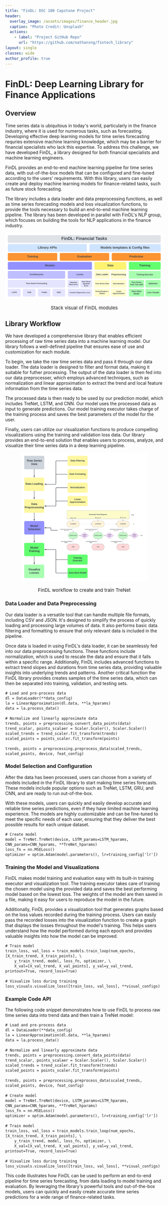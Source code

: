 ```yaml
---
title: "FinDL: DSC 180 Capstone Project"
header:
  overlay_image: /assets/images/finance_header.jpg
  caption: "Photo Credit: Unsplash"
  actions:
    - label: "Project GitHub Repo"
      url: "https://github.com/nathansng/fintech_library"
layout: single
classes: wide
author_profile: true
---
```


# FinDL: Deep Learning Library for Finance Applications

## Overview

Time series data is ubiquitous in today's world, particularly in the finance industry, where it is used for numerous tasks, such as forecasting. Developing effective deep learning models for time series forecasting requries extensive machine learning knowledge, which may be a barrier for financial specialists who lack this expertise. To address this challenge, we have developed FinDL, a library designed for both financial specialists and machine learning engineers.

FinDL provides an end-to-end machine learning pipeline for time series data, with out-of-the-box models that can be configured and fine-tuned according to the users' requirements. With this library, users can easily create and deploy machine learning models for finance-related tasks, such as future stock forecasting.

The library includes a data loader and data preprocessing functions, as well as time series forecasting models and loss visualization functions, to provide the tools necessary to build an end-to-end machine learning pipeline. The library has been developed in parallel with FinDL's NLP group, which focuses on building the tools for NLP applications in the finance industry.

<div style="text-align:center;">
        <img src="./assets/images/FinDL_Stack.png" alt="FinDL Module Stack">
    <p style="font-size: 15px">Stack visual of FinDL modules</p>
</div>

## Library Workflow

We have developed a comprehensive library that enables efficient processing of raw time series data into a machine learning model. Our library follows a well-defined pipeline that ensures ease of use and customization for each module.

To begin, we take the raw time series data and pass it through our data loader. The data loader is designed to filter and format data, making it suitable for futher processing. The output of the data loader is then fed into our data preprocesser, which employs advanced techniques, such as normalization and linear approximation to extract the trend and local feature information from the time series data.

The processed data is then ready to be used by our prediction model, which includes TreNet, LSTM, and CNN. Our model uses the processed data as input to generate predictions. Our model training executor takes charge of the training process and saves the best parameters of the model for the user.

Finally, users can utilize our visualization functions to produce compelling visualizations using the training and validation loss data. Our library provides an end-to-end solution that enables users to process, analyze, and visualize their time series data in a deep learning pipeline.

<div style="text-align:center;">
    <img style="width: 80%; height: auto;" src="./assets/images/FinDL_Workflow.png" alt="FinDL Workflow">
    <p style="font-size: 15px">FinDL workflow to create and train TreNet</p>
</div>


### Data Loader and Data Preprocessing

Our data loader is a versatile tool that can handle multiple file formats, including CSV and JSON. It's designed to simplify the process of quickly loading and processing large volumes of data. It also performs basic data filtering and formatting to ensure that only relevant data is included in the pipeline.

Once data is loaded in using FinDL's data loader, it can be seamlessly fed into our data preprocessing functions. These functions include normalization, which is used to rescale the data and ensure that it falls within a specific range. Additionally, FinDL includes advanced functions to extract trend slopes and durations from time series data, providing valuable insights into underlying trends and patterns. Another critical function the FinDL library provides creates samples of the time series data, which can then be separated into training, validation, and testing sets.

```
# Load and pre-process data
dl = DataLoader(**data_config)
la = LinearApproximation(dl.data, **la_hparams)
data = la.process_data()

# Normalize and linearly approximate data
trends, points = preprocessing.convert_data_points(data)
trend_scalar, points_scalaer = Scaler.Scaler(), Scaler.Scaler()
scaled_trends = trend_scaler.fit_transform(trends)
scaled_points = points_scaler.fit_transform(points)

trends, points = preprocessing.preprocess_data(scaled_trends, scaled_points, device, feat_config)
```


### Model Selection and Configuration

After the data has been processed, users can choose from a variety of models included in the FinDL library to start making time series forecasts. These models include popular options such as TreNet, LSTM, GRU, and CNN, and are ready to run out-of-the-box.

With these models, users can quickly and easily develop accurate and reliable time series predictions, even if they have limited machine learning experience. The models are highly customizable and can be fine-tuned to meet the specific needs of each user, ensuring that they deliver the best possible results for each unique dataset.

```
# Create model
model = TreNet.TreNet(device, LSTM_params=LSTM_hparams, CNN_params=CNN_hparams, **TreNet_hparams)
loss_fn = nn.MSELoss()
optimizer = optim.Adam(model.parameters(), lr=training_config['lr'])
```


### Training the Model and Visualizations

FinDL makes model training and evaluation easy with its built-in training executor and visualization tool. The training executor takes care of training the chosen model using the provided data and saves the best performing model based on the lowest loss. The weights of the model are then saved in a file, making it easy for users to reproduce the model in the future.

Additionally, FinDL provides a visualization tool that generates graphs based on the loss values recorded during the training process. Users can easily pass the recorded losses into the visualization function to create a graph that displays the losses throughout the model's training. This helps users understand how the model performed during each epoch and provides valuable insights into how the model can be improved.

```
# Train model
train_loss, val_loss = train_models.train_loop(num_epochs, [X_train_trend, X_train_points], \
    y_train_trend, model, loss_fn, optimizer, \
    X_val=[X_val_trend, X_val_points], y_val=y_val_trend, printout=True, record_loss=True)

# Visualize loss during training
loss_visuals.visualize_loss([train_loss, val_loss], **visual_configs)
```


### Example Code API

The following code snippet demonstrates how to use FinDL to process raw time series data into trend data and then train a TreNet model:

```
# Load and pre-process data
dl = DataLoader(**data_config)
la = LinearApproximation(dl.data, **la_hparams)
data = la.process_data()

# Normalize and linearly approximate data
trends, points = preprocessing.convert_data_points(data)
trend_scalar, points_scalaer = Scaler.Scaler(), Scaler.Scaler()
scaled_trends = trend_scaler.fit_transform(trends)
scaled_points = points_scaler.fit_transform(points)

trends, points = preprocessing.preprocess_data(scaled_trends, scaled_points, device, feat_config)

# Create model
model = TreNet.TreNet(device, LSTM_params=LSTM_hparams, CNN_params=CNN_hparams, **TreNet_hparams)
loss_fn = nn.MSELoss()
optimizer = optim.Adam(model.parameters(), lr=training_config['lr'])

# Train model
train_loss, val_loss = train_models.train_loop(num_epochs, [X_train_trend, X_train_points], \
    y_train_trend, model, loss_fn, optimizer, \
    X_val=[X_val_trend, X_val_points], y_val=y_val_trend, printout=True, record_loss=True)

# Visualize loss during training
loss_visuals.visualize_loss([train_loss, val_loss], **visual_configs)
```

This code illustrates how FinDL can be used to perform an end-to-end pipeline for time series forecasting, from data loading to model training and evaluation. By leveraging the library's powerful tools and out-of-the-box models, users can quickly and easily create accurate time series predictions for a wide range of finance-related tasks.
